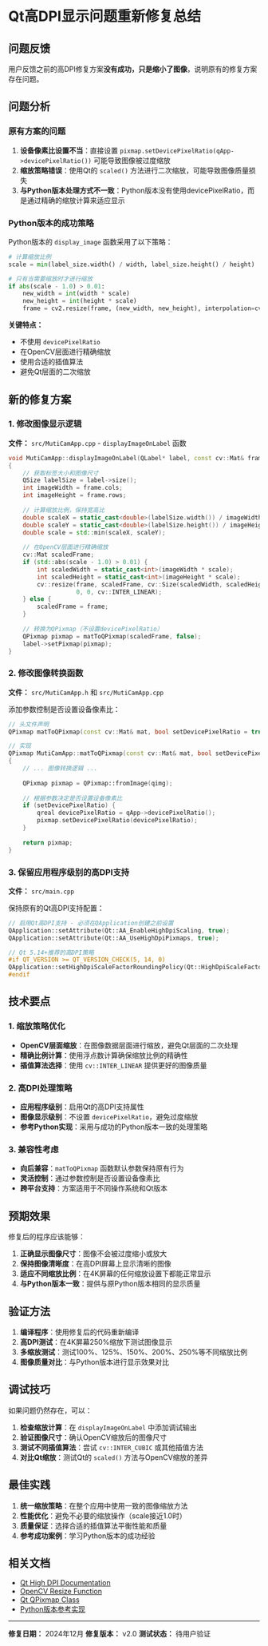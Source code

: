 # Qt高DPI显示问题重新修复总结

## 问题反馈

用户反馈之前的高DPI修复方案**没有成功，只是缩小了图像**，说明原有的修复方案存在问题。

## 问题分析

### 原有方案的问题

1. **设备像素比设置不当**：直接设置 `pixmap.setDevicePixelRatio(qApp->devicePixelRatio())` 可能导致图像被过度缩放
2. **缩放策略错误**：使用Qt的 `scaled()` 方法进行二次缩放，可能导致图像质量损失
3. **与Python版本处理方式不一致**：Python版本没有使用devicePixelRatio，而是通过精确的缩放计算来适应显示

### Python版本的成功策略

Python版本的 `display_image` 函数采用了以下策略：

```python
# 计算缩放比例
scale = min(label_size.width() / width, label_size.height() / height)

# 只有当需要缩放时才进行缩放
if abs(scale - 1.0) > 0.01:
    new_width = int(width * scale)
    new_height = int(height * scale)
    frame = cv2.resize(frame, (new_width, new_height), interpolation=cv2.INTER_NEAREST)
```

**关键特点：**
- 不使用 `devicePixelRatio`
- 在OpenCV层面进行精确缩放
- 使用合适的插值算法
- 避免Qt层面的二次缩放

## 新的修复方案

### 1. 修改图像显示逻辑

**文件：** `src/MutiCamApp.cpp` - `displayImageOnLabel` 函数

```cpp
void MutiCamApp::displayImageOnLabel(QLabel* label, const cv::Mat& frame)
{
    // 获取标签大小和图像尺寸
    QSize labelSize = label->size();
    int imageWidth = frame.cols;
    int imageHeight = frame.rows;
    
    // 计算缩放比例，保持宽高比
    double scaleX = static_cast<double>(labelSize.width()) / imageWidth;
    double scaleY = static_cast<double>(labelSize.height()) / imageHeight;
    double scale = std::min(scaleX, scaleY);
    
    // 在OpenCV层面进行精确缩放
    cv::Mat scaledFrame;
    if (std::abs(scale - 1.0) > 0.01) {
        int scaledWidth = static_cast<int>(imageWidth * scale);
        int scaledHeight = static_cast<int>(imageHeight * scale);
        cv::resize(frame, scaledFrame, cv::Size(scaledWidth, scaledHeight), 
                   0, 0, cv::INTER_LINEAR);
    } else {
        scaledFrame = frame;
    }
    
    // 转换为QPixmap（不设置devicePixelRatio）
    QPixmap pixmap = matToQPixmap(scaledFrame, false);
    label->setPixmap(pixmap);
}
```

### 2. 修改图像转换函数

**文件：** `src/MutiCamApp.h` 和 `src/MutiCamApp.cpp`

添加参数控制是否设置设备像素比：

```cpp
// 头文件声明
QPixmap matToQPixmap(const cv::Mat& mat, bool setDevicePixelRatio = true);

// 实现
QPixmap MutiCamApp::matToQPixmap(const cv::Mat& mat, bool setDevicePixelRatio)
{
    // ... 图像转换逻辑 ...
    
    QPixmap pixmap = QPixmap::fromImage(qimg);
    
    // 根据参数决定是否设置设备像素比
    if (setDevicePixelRatio) {
        qreal devicePixelRatio = qApp->devicePixelRatio();
        pixmap.setDevicePixelRatio(devicePixelRatio);
    }
    
    return pixmap;
}
```

### 3. 保留应用程序级别的高DPI支持

**文件：** `src/main.cpp`

保持原有的Qt高DPI支持配置：

```cpp
// 启用Qt高DPI支持 - 必须在QApplication创建之前设置
QApplication::setAttribute(Qt::AA_EnableHighDpiScaling, true);
QApplication::setAttribute(Qt::AA_UseHighDpiPixmaps, true);

// Qt 5.14+推荐的高DPI策略
#if QT_VERSION >= QT_VERSION_CHECK(5, 14, 0)
QApplication::setHighDpiScaleFactorRoundingPolicy(Qt::HighDpiScaleFactorRoundingPolicy::PassThrough);
#endif
```

## 技术要点

### 1. 缩放策略优化

- **OpenCV层面缩放**：在图像数据层面进行缩放，避免Qt层面的二次处理
- **精确比例计算**：使用浮点数计算确保缩放比例的精确性
- **插值算法选择**：使用 `cv::INTER_LINEAR` 提供更好的图像质量

### 2. 高DPI处理策略

- **应用程序级别**：启用Qt的高DPI支持属性
- **图像显示级别**：不设置 `devicePixelRatio`，避免过度缩放
- **参考Python实现**：采用与成功的Python版本一致的处理策略

### 3. 兼容性考虑

- **向后兼容**：`matToQPixmap` 函数默认参数保持原有行为
- **灵活控制**：通过参数控制是否设置设备像素比
- **跨平台支持**：方案适用于不同操作系统和Qt版本

## 预期效果

修复后的程序应该能够：

1. **正确显示图像尺寸**：图像不会被过度缩小或放大
2. **保持图像清晰度**：在高DPI屏幕上显示清晰的图像
3. **适应不同缩放比例**：在4K屏幕的任何缩放设置下都能正常显示
4. **与Python版本一致**：提供与原Python版本相同的显示质量

## 验证方法

1. **编译程序**：使用修复后的代码重新编译
2. **高DPI测试**：在4K屏幕250%缩放下测试图像显示
3. **多缩放测试**：测试100%、125%、150%、200%、250%等不同缩放比例
4. **图像质量对比**：与Python版本进行显示效果对比

## 调试技巧

如果问题仍然存在，可以：

1. **检查缩放计算**：在 `displayImageOnLabel` 中添加调试输出
2. **验证图像尺寸**：确认OpenCV缩放后的图像尺寸
3. **测试不同插值算法**：尝试 `cv::INTER_CUBIC` 或其他插值方法
4. **对比Qt缩放**：测试Qt的 `scaled()` 方法与OpenCV缩放的差异

## 最佳实践

1. **统一缩放策略**：在整个应用中使用一致的图像缩放方法
2. **性能优化**：避免不必要的缩放操作（scale接近1.0时）
3. **质量保证**：选择合适的插值算法平衡性能和质量
4. **参考成功案例**：学习Python版本的成功经验

## 相关文档

- [Qt High DPI Documentation](https://doc.qt.io/qt-5/highdpi.html)
- [OpenCV Resize Function](https://docs.opencv.org/4.x/da/d54/group__imgproc__transform.html#ga47a974309e9102f5f08231edc7e7529d)
- [Qt QPixmap Class](https://doc.qt.io/qt-5/qpixmap.html)
- [Python版本参考实现](../参考项目/MutiCamApp_python原版/main.py)

---

**修复日期：** 2024年12月
**修复版本：** v2.0
**测试状态：** 待用户验证